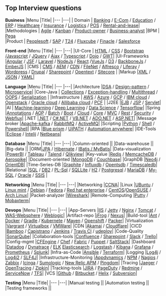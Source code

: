 ## Top Interview questions

**Business**
|Menu |Title|
|---  |---|
| Domain | [Banking](https://clouddose.blogspot.com/2020/11/banking.html) / [E-Com](https://clouddose.blogspot.com/2020/12/e-com.html) / [Education](https://clouddose.blogspot.com/2020/12/education.html) / [ERP](https://clouddose.blogspot.com/2020/11/erp.html) / [Healthcare](https://clouddose.blogspot.com/2020/12/healthcare.html) / [Insurance](https://clouddose.blogspot.com/2020/12/insurance.html) / [Logistics](https://clouddose.blogspot.com/2020/12/logistics.html) / [POS](https://clouddose.blogspot.com/2020/11/pos.html) / [Rental-and-lease](https://clouddose.blogspot.com/2020/12/rental-and-lease.html)|  
 |Methodologies | [Agile](https://clouddose.blogspot.com/2020/11/agile.html) / [Kanban](https://clouddose.blogspot.com/2021/05/kanban.html) / [Product-owner](https://clouddose.blogspot.com/2021/05/product-owners.html) / [Business-analyst](https://clouddose.blogspot.com/2021/05/business-analyst.html)
 |BPM | [Pega](https://clouddose.blogspot.com/2021/05/pega.html)     
 |Product | [Peoplesoft](https://clouddose.blogspot.com/2021/04/peoplesoft.html) / [SAP](https://clouddose.blogspot.com/2021/05/sap.html) / [T24](https://clouddose.blogspot.com/2021/06/t24.html) / [Fluxcube](https://clouddose.blogspot.com/2021/06/fluxcube.html) / [Finacle](https://clouddose.blogspot.com/2021/06/finacle.html) / [Salesforce](https://clouddose.blogspot.com/2021/02/salesforce.html)

**Front-end**
|Menu |Title|
|---  |---|
|UI-Core | [HTML](https://clouddose.blogspot.com/2020/11/html.html) / [CSS](https://clouddose.blogspot.com/2021/02/css.html) / [Bootstrap](https://clouddose.blogspot.com/2021/06/bootstrap.html) /[Javascript](https://clouddose.blogspot.com/2020/10/javascript.html) / [JQuery](https://clouddose.blogspot.com/2020/11/jquery.html) / [Ajax](https://clouddose.blogspot.com/2021/05/ajax.html) / [Typescript](https://clouddose.blogspot.com/2020/11/typescript.html) / [Dojo](https://clouddose.blogspot.com/2021/06/dojo.html) / [GWT](https://clouddose.blogspot.com/2021/06/gwt.html)|
|UI-Frameworks |[Angular](https://clouddose.blogspot.com/2020/10/angular.html) / [JSF](https://clouddose.blogspot.com/2020/11/jsf.html) / [Laravel](https://clouddose.blogspot.com/2020/11/laravel.html) / [NodeJs](https://clouddose.blogspot.com/2020/11/node.html) / [React](https://clouddose.blogspot.com/2020/10/react.html) /[VueJs](https://clouddose.blogspot.com/2020/11/vue.html) / [D3](https://clouddose.blogspot.com/2021/05/d3.html) / [BackboneJs](https://clouddose.blogspot.com/2021/05/backbonejs.html) / [EmberJS](https://clouddose.blogspot.com/2021/05/ember.html) |
|CMS | [CMS](https://clouddose.blogspot.com/2021/02/cms.html) / [AEM](https://clouddose.blogspot.com/2020/11/aem.html) / [CDN](https://clouddose.blogspot.com/2020/11/cdn.html) / [FileNet](https://clouddose.blogspot.com/2021/02/filenet.html) / [Alfresco](https://clouddose.blogspot.com/2021/05/alfresco.html) / [Liferay](https://clouddose.blogspot.com/2021/05/liferay.html) / [Wordpress](https://clouddose.blogspot.com/2020/11/wordpress.html) / [Drupal](https://clouddose.blogspot.com/2021/05/drupal.html) / [Sharepoint](https://clouddose.blogspot.com/2020/11/sharepoint.html) / [Opentext](https://clouddose.blogspot.com/2021/06/opentext.html) / [Sitecore](https://clouddose.blogspot.com/2021/05/sitecore.html) |
|Markup |[XML](https://clouddose.blogspot.com/2020/11/xml.html) / [JSON](https://clouddose.blogspot.com/2020/11/json.html) / [YAML](https://clouddose.blogspot.com/2020/11/yaml.html)|


**Language**
|Menu |Title|
|---  |---|
|Architecture |[DSA](https://clouddose.blogspot.com/2020/12/algorithms.html) / [Design-pattern](https://clouddose.blogspot.com/2020/12/scr-design-pattern.html) / [Microservice](https://clouddose.blogspot.com/2020/11/microservice.html)|
|Core-Java | [Collections](https://clouddose.blogspot.com/2021/06/collections.html") / [Exception-handling](https://clouddose.blogspot.com/2020/11/exception-handling.html") /  [Multithread](https://clouddose.blogspot.com/2021/01/multithread.html") /  [OOPS](https://clouddose.blogspot.com/2020/11/oops.html") /  [Serialization](https://clouddose.blogspot.com/2021/06/serialization.html") |
|Infrastructure | [AWS](https://clouddose.blogspot.com/2021/07/aws.html) / [Azure](https://clouddose.blogspot.com/2020/11/azure.html) / [GCP](https://clouddose.blogspot.com/2020/11/gcp-index.html) / [IBM cloud](https://clouddose.blogspot.com/2021/01/ibm-cloud.html) / [Openstack](https://clouddose.blogspot.com/2021/06/openstack.html) / [Oracle cloud](https://clouddose.blogspot.com/2021/01/oracle-cloud.html) / [Allibaba cloud](https://clouddose.blogspot.com/2021/01/allibaba-cloud.html) / [PCF](https://clouddose.blogspot.com/2020/11/pcf.html) |
|J2EE |[EJB](https://clouddose.blogspot.com/2021/01/ejb.html) / [JSP](https://clouddose.blogspot.com/2021/01/jsp.html) / [Servlet](https://clouddose.blogspot.com/2021/01/servlet.html)|
|AI | [Machine-learning](https://clouddose.blogspot.com/2020/11/machine-learning.html) / [Deep Learning](https://clouddose.blogspot.com/2021/01/deep-learning.html) / [Data Science](https://clouddose.blogspot.com/2021/01/data-science.html) / [Tensorflow](https://clouddose.blogspot.com/2021/05/tensorflow.html)|
|Spring |[Annotations](https://clouddose.blogspot.com/2020/11/blog-post.html) / [AOP](https://clouddose.blogspot.com/2020/10/spring-aop.html) / [Batch](https://clouddose.blogspot.com/2020/10/spring-batch.html) / [Boot](https://clouddose.blogspot.com/2020/11/spring-boot.html) / [Cloud](https://clouddose.blogspot.com/2020/11/spring-cloud.html) / [Core](https://clouddose.blogspot.com/2020/11/spring-core.html) / [MVC](https://clouddose.blogspot.com/2020/11/spring-mvc.html) / [Rest](https://clouddose.blogspot.com/2020/10/spring-rest.html) / [Security](https://clouddose.blogspot.com/2020/11/spring-security.html) / [Webflux](https://clouddose.blogspot.com/2020/11/spring-webflux.html)|
|.NET |[.NET](https://clouddose.blogspot.com/2021/06/net.html) / [C#.NET](https://clouddose.blogspot.com/2021/06/c.html) / [VB.NET](https://clouddose.blogspot.com/2021/06/vbnet.html) / [ADO.NET](https://clouddose.blogspot.com/2021/06/adonet.html) / [ASP.NET](https://clouddose.blogspot.com/2021/06/aspnet.html)|
|Message broker |[Apache-kafka](https://clouddose.blogspot.com/2020/10/apache-kafka.html) / [RabbitMQ](https://clouddose.blogspot.com/2021/06/rabbitmq.html) / [ActiveMQ](https://clouddose.blogspot.com/2021/06/activemq.html)|
|Scripting |[Python](https://clouddose.blogspot.com/2020/11/python.html) / [Shell](https://clouddose.blogspot.com/2020/11/shell.html) / [Powershell](https://clouddose.blogspot.com/2021/06/powershell.html)|
|RPA |[Blue prism](https://clouddose.blogspot.com/2021/01/blue-prism.html) / [UiPATH](https://clouddose.blogspot.com/2021/01/uipath.html) / [Automation anywhere](https://clouddose.blogspot.com/2021/04/automation-anywhere.html)|
|IDE-Tools |[Eclipse](https://clouddose.blogspot.com/2020/11/eclipse.html) / [Intelij](https://clouddose.blogspot.com/2020/11/intellij-idea.html) / [Netbeans](https://clouddose.blogspot.com/2020/12/netbeans.html)|

**Database**
|Menu |Title|
|---  |---|
|Column-oriented ||
|Data-warehouse ||
|Big-data ||
|ORM|[JPA](https://clouddose.blogspot.com/2020/11/jpa.html) / [Hibernate](https://clouddose.blogspot.com/2020/11/hibernate.html) / [IBatis / MyBatis](https://clouddose.blogspot.com/2020/12/ibatis-mybatis.html)|
|Data-visualization |[PowerBI](https://clouddose.blogspot.com/2020/11/powerbi.html) / [Tableau](https://clouddose.blogspot.com/2020/11/tableau.html) / [Talend](https://clouddose.blogspot.com/2021/01/talend.html) / [Qlikview](https://clouddose.blogspot.com/2021/05/qlikview.html)|
|Key-value |[Redis](https://clouddose.blogspot.com/2020/11/redis.html) / [MemcacheDB](https://clouddose.blogspot.com/2020/12/memcachedb.html) / [Aerospike](https://clouddose.blogspot.com/2020/12/aerospike.html)|
|Document-oriented |[MongoDB](https://clouddose.blogspot.com/2020/11/mongodb.html) / [Couchbase](https://clouddose.blogspot.com/2020/12/couchbase.html)|
|GraphDB |[Neo4j](https://clouddose.blogspot.com/2020/11/neo4j.html) / [OrientDB](https://clouddose.blogspot.com/2020/12/orientdb.html)|
|Time-Series-DB |[Graphite](https://clouddose.blogspot.com/2020/11/graphite.html) / [Influxdb](https://clouddose.blogspot.com/2020/11/influxdb.html) / [Opentsdb](https://clouddose.blogspot.com/2020/11/opentsdb.html) / [Timescaledb](https://clouddose.blogspot.com/2020/11/timescaledb.html)|
|Relational |[SQL](https://clouddose.blogspot.com/2021/06/sql.html) / [DB2](https://clouddose.blogspot.com/2021/04/db2.html) / [PL-Sql](https://clouddose.blogspot.com/2021/04/pl-sql.html) / [SQLLite](https://clouddose.blogspot.com/2021/04/sqllite.html) / [H2](https://clouddose.blogspot.com/2020/12/h2-database.html) / [Postgresql](https://clouddose.blogspot.com/2020/11/postgresql.html) / [MariaDB](https://clouddose.blogspot.com/2021/04/mariadb.html) / [My-SQL](https://clouddose.blogspot.com/2020/11/my-sql.html) / [Oracle](https://clouddose.blogspot.com/2021/01/oracle.html) / [SSIS](https://clouddose.blogspot.com/2021/05/ssis.html) |


**Networking**
|Menu |Title|
|---  |---|
|Networking |[CCNA](https://clouddose.blogspot.com/2021/05/ccna.html)|
|Linux |[UBuntu](https://clouddose.blogspot.com/2021/01/ubuntu.html) / [Linux mint](https://clouddose.blogspot.com/2021/01/lx-linux-mint.html) / [Debian](https://clouddose.blogspot.com/2021/01/lx-debian.html) / [Fedora](https://clouddose.blogspot.com/2021/01/fedora.html) / [Red hat enterprise](https://clouddose.blogspot.com/2021/01/lx-red-hat-enterprise.html) / [CentOS](https://clouddose.blogspot.com/2021/01/lx-centos.html)/[OpenSUSE](https://clouddose.blogspot.com/2021/01/opensuse.html) / [Arch Linux](https://clouddose.blogspot.com/2021/01/lx-arch-linux.html)|
|Packet-analyzer |[Wireshark](https://clouddose.blogspot.com/2021/02/wireshark.html)|
|Remote-Computing |[Putty](https://clouddose.blogspot.com/2020/12/putty.html) / [Mobaxterm](https://clouddose.blogspot.com/2020/12/mobaxterm.html)|

**Devops**
|Menu |Title|
|---  |---|
|App-Servers |[IIS](https://clouddose.blogspot.com/2021/01/iis.html) / [Jetty](https://clouddose.blogspot.com/2021/01/jetty.html) / [Nginx](https://clouddose.blogspot.com/2021/01/nginx.html) / [Tomcat](https://clouddose.blogspot.com/2021/01/tomcat.html) / [WAS-Websphere](https://clouddose.blogspot.com/2021/01/was.html) / [Weblogic](https://clouddose.blogspot.com/2021/04/weblogic.html)|
|Artifact-repo |[jFrog](https://clouddose.blogspot.com/2020/12/jfrog.html) / [Nexus](https://clouddose.blogspot.com/2020/12/nexus.html)|
|Build-tool |[Ant](https://clouddose.blogspot.com/2021/01/ant.html) / [Docker](https://clouddose.blogspot.com/2020/10/docker.html) / [Gradle](https://clouddose.blogspot.com/2020/12/gradle.html) / [Kubernete](https://clouddose.blogspot.com/2020/10/kubernete.html) / [Maven](https://clouddose.blogspot.com/2020/11/maven.html) / [Openshift](https://clouddose.blogspot.com/2020/12/openshift.html) / [Packer](https://clouddose.blogspot.com/2020/11/packers.html)|
|Virtualization |[Vargrant](https://clouddose.blogspot.com/2020/11/vagrant.html) / [Virtualbox](https://clouddose.blogspot.com/2020/11/virtualbox.html) / [VMWare](https://clouddose.blogspot.com/2020/11/vmware.html)|
|CDN |[Akamai](https://clouddose.blogspot.com/2020/11/akamai.html) / [Cloudflare](https://clouddose.blogspot.com/2020/11/cloudflare.html)|
|CICD |[Bamboo](https://clouddose.blogspot.com/2020/11/bamboo.html) / [Capistrano](https://clouddose.blogspot.com/2020/12/capistrano.html) / [Jenkins](https://clouddose.blogspot.com/2020/10/jenkins.html) / [Travis CI](https://clouddose.blogspot.com/2020/11/travis-ci.html) / [udeploy](https://clouddose.blogspot.com/2021/01/udeploy.html)|
|Code-Quality |[SonarQube](https://clouddose.blogspot.com/2020/11/sonarcube.html)|
|Collaboration-tools |[Confluence](https://clouddose.blogspot.com/2020/12/confluence.html) / [Sharepoint](https://clouddose.blogspot.com/2020/12/sharepoint.html) / [Slack](https://clouddose.blogspot.com/2020/12/slack.html) / [Trello](https://clouddose.blogspot.com/2020/12/trello.html)|
|Config-mgmt |[CFEngine](https://clouddose.blogspot.com/2021/05/cfengine.html) / [Chef](https://clouddose.blogspot.com/2020/11/chef.html) / [Fabric](https://clouddose.blogspot.com/2020/12/fabric.html) / [Puppet](https://clouddose.blogspot.com/2020/11/puppet.html) / [SaltStack](https://clouddose.blogspot.com/2020/12/saltstack.html)|
|Dashboard |[Datadog](https://clouddose.blogspot.com/2020/11/datadog.html) / [Dynatrace](https://clouddose.blogspot.com/2020/10/dynatrace.html) / [ELK](https://clouddose.blogspot.com/2021/01/elk.html) [Elasticsearch](https://clouddose.blogspot.com/2021/04/elasticsearch_16.html) / [Logstash](https://clouddose.blogspot.com/2021/04/logstash.html) / [Kibana](https://clouddose.blogspot.com/2020/11/kibana.html) / [Grafana](https://clouddose.blogspot.com/2020/11/grafana.html) / [Prometheus](https://clouddose.blogspot.com/2020/11/prometheus.html) / [Splunk](https://clouddose.blogspot.com/2020/10/splunk.html)|
|Infra-as-Code |[Ansible](https://clouddose.blogspot.com/2020/10/ansible.html) / [Terraform](https://clouddose.blogspot.com/2020/11/terraform.html)|
|Logging |[Log4j](https://clouddose.blogspot.com/2020/12/log4j.html) / [Log4j2](https://clouddose.blogspot.com/2021/06/log4j2.html) / [SLF4J](https://clouddose.blogspot.com/2021/06/slf4j.html)|
|Infrastructure-Monitoring |[Appdynamics](https://clouddose.blogspot.com/2020/12/appdynamics.html) / [NPM](https://clouddose.blogspot.com/2020/12/npm.html) / [Nagios](https://clouddose.blogspot.com/2020/11/nagios.html) / [Zabbix](https://clouddose.blogspot.com/2020/11/zabbix.html) / [Icinga](https://clouddose.blogspot.com/2020/12/icinga.html) / [Sumologic](https://clouddose.blogspot.com/2020/11/sumo-logic.html) / [New Relic APM](https://clouddose.blogspot.com/2020/12/new-relic-apm.html) / [Pingdom](https://clouddose.blogspot.com/2020/12/pingdom.html)|
|Tracing |[Jaeger](https://clouddose.blogspot.com/2020/11/jaeger.html) / [OpenTracing](https://clouddose.blogspot.com/2021/01/opentracing.html) / [Zipkin](https://clouddose.blogspot.com/2020/11/zipkin.html)|
|Tracking-tools |[JIRA](https://clouddose.blogspot.com/2020/11/jira.html) / [PageDuty](https://clouddose.blogspot.com/2020/11/pagerduty.html) / [Redmine](https://clouddose.blogspot.com/2020/12/redmine.html) / [ServiceNow](https://clouddose.blogspot.com/2020/11/servicenow.html) / [TFS](https://clouddose.blogspot.com/2020/12/tfs-team-foundation-server.html)|
|VCS |[Github](https://clouddose.blogspot.com/2020/10/github.html) / [Bitbucket](https://clouddose.blogspot.com/2020/12/bitbucket.html) / [Helix](https://clouddose.blogspot.com/2020/12/helix.html) / [Subversion](https://clouddose.blogspot.com/2021/01/subversion.html)|


**Testing**
|Menu |Title|
|---  |---|
|Manual testing ||
|Automation testing ||
|Testing frameworks ||
